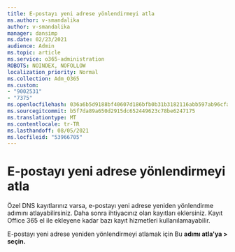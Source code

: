 ```yaml
---
title: E-postayı yeni adrese yönlendirmeyi atla
ms.author: v-smandalika
author: v-smandalika
manager: dansimp
ms.date: 02/23/2021
audience: Admin
ms.topic: article
ms.service: o365-administration
ROBOTS: NOINDEX, NOFOLLOW
localization_priority: Normal
ms.collection: Adm_O365
ms.custom:
- "9002531"
- "7375"
ms.openlocfilehash: 036a6b5d9188bf40607d186bfb0b31b3182116abb597ab96cfad48f9b3026936
ms.sourcegitcommit: b5f7da89a650d2915dc652449623c78be6247175
ms.translationtype: MT
ms.contentlocale: tr-TR
ms.lasthandoff: 08/05/2021
ms.locfileid: "53966705"
---
```

# <a name="skip-redirecting-email-to-new-address"></a>E-postayı yeni adrese yönlendirmeyi atla

Özel DNS kayıtlarınız varsa, e-postayı yeni adrese yeniden yönlendirme adımını atlayabilirsiniz. Daha sonra ihtiyacınız olan kayıtları eklersiniz. Kayıt Office 365 el ile ekleyene kadar bazı kayıt hizmetleri kullanılamayabilir.

E-postayı yeni adrese yeniden yönlendirmeyi atlamak için Bu **adımı atla'ya > seçin.**